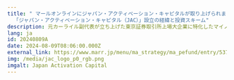 ```yaml
---
title: " マールオンラインにジャパン・アクティベーション・キャピタルが取り上げられました–
  「ジャパン・アクティベーション・キャピタル（JAC）」設立の経緯と投資スキーム"
description: 元カーライル副代表が立ち上げた東京証券取引所上場大企業に特化したマイノリティ投資ファンドの狙い
lang: ja
id: 20240809A
date: 2024-08-09T08:06:00.000Z
external_link: https://www.marr.jp/menu/ma_strategy/ma_pefund/entry/53723/
img: /media/jac_logo_p0_rgb.png
imgalt: Japan Activation Capital
---
```

